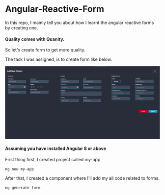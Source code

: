 # Angular-Reactive-Form

In this repo, I mainly tell you about how I learnt the angular reactive forms by creating one.
#### Quality comes with Quanity.
So let's create form to get more quality.

The task I was assigned, is to create form like below.

![](images/FormToCreate.jpeg)

#### Assuming you have installed Angular 8 or above

First thing first, I created project called my-app

```
ng new my-app
```

After that, I created a component where I'll add my all code related to forms.

```
ng generate form
```

